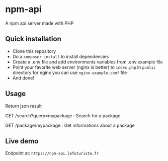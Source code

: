# npm-api

A npm api server made with PHP

## Quick installation

- Clone this repository
- Do a `composer install` to install dependencies
- Create a .env file and add environments variables from .env.example file
- Point your favorite web server (nginx is better) to `index.php` in `public` directory for nginx you can use `nginx-example.conf` file
- And done!

## Usage

Return json result

GET /search?query=mypackage : Search for a package

GET /package/mypackage : Get informations about a package

## Live demo

Endpoint at: `https://npm-api.lefuturiste.fr`
